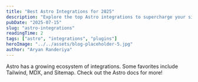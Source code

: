 ```yaml
---
title: "Best Astro Integrations for 2025"
description: "Explore the top Astro integrations to supercharge your site."
pubDate: "2025-07-15"
slug: "astro-integrations"
readingTime: 2
tags: ["astro", "integrations", "plugins"]
heroImage: "../../assets/blog-placeholder-5.jpg"
author: "Aryan Randeriya"
---
```


Astro has a growing ecosystem of integrations. Some favorites include Tailwind, MDX, and Sitemap. Check out the Astro docs for more!
